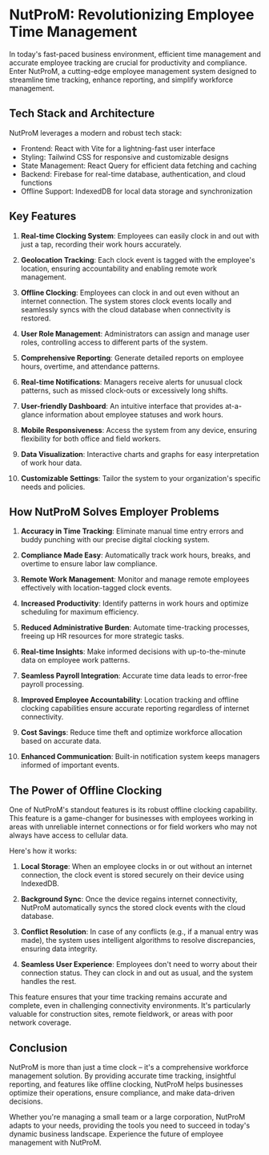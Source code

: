 # NutProM: Revolutionizing Employee Time Management

In today's fast-paced business environment, efficient time management and accurate employee tracking are crucial for productivity and compliance. Enter NutProM, a cutting-edge employee management system designed to streamline time tracking, enhance reporting, and simplify workforce management.

## Tech Stack and Architecture

NutProM leverages a modern and robust tech stack:

- Frontend: React with Vite for a lightning-fast user interface
- Styling: Tailwind CSS for responsive and customizable designs
- State Management: React Query for efficient data fetching and caching
- Backend: Firebase for real-time database, authentication, and cloud functions
- Offline Support: IndexedDB for local data storage and synchronization

## Key Features

1. **Real-time Clocking System**: Employees can easily clock in and out with just a tap, recording their work hours accurately.

2. **Geolocation Tracking**: Each clock event is tagged with the employee's location, ensuring accountability and enabling remote work management.

3. **Offline Clocking**: Employees can clock in and out even without an internet connection. The system stores clock events locally and seamlessly syncs with the cloud database when connectivity is restored.

4. **User Role Management**: Administrators can assign and manage user roles, controlling access to different parts of the system.

5. **Comprehensive Reporting**: Generate detailed reports on employee hours, overtime, and attendance patterns.

6. **Real-time Notifications**: Managers receive alerts for unusual clock patterns, such as missed clock-outs or excessively long shifts.

7. **User-friendly Dashboard**: An intuitive interface that provides at-a-glance information about employee statuses and work hours.

8. **Mobile Responsiveness**: Access the system from any device, ensuring flexibility for both office and field workers.

9. **Data Visualization**: Interactive charts and graphs for easy interpretation of work hour data.

10. **Customizable Settings**: Tailor the system to your organization's specific needs and policies.

## How NutProM Solves Employer Problems

1. **Accuracy in Time Tracking**: Eliminate manual time entry errors and buddy punching with our precise digital clocking system.

2. **Compliance Made Easy**: Automatically track work hours, breaks, and overtime to ensure labor law compliance.

3. **Remote Work Management**: Monitor and manage remote employees effectively with location-tagged clock events.

4. **Increased Productivity**: Identify patterns in work hours and optimize scheduling for maximum efficiency.

5. **Reduced Administrative Burden**: Automate time-tracking processes, freeing up HR resources for more strategic tasks.

6. **Real-time Insights**: Make informed decisions with up-to-the-minute data on employee work patterns.

7. **Seamless Payroll Integration**: Accurate time data leads to error-free payroll processing.

8. **Improved Employee Accountability**: Location tracking and offline clocking capabilities ensure accurate reporting regardless of internet connectivity.

9. **Cost Savings**: Reduce time theft and optimize workforce allocation based on accurate data.

10. **Enhanced Communication**: Built-in notification system keeps managers informed of important events.

## The Power of Offline Clocking

One of NutProM's standout features is its robust offline clocking capability. This feature is a game-changer for businesses with employees working in areas with unreliable internet connections or for field workers who may not always have access to cellular data.

Here's how it works:

1. **Local Storage**: When an employee clocks in or out without an internet connection, the clock event is stored securely on their device using IndexedDB.

2. **Background Sync**: Once the device regains internet connectivity, NutProM automatically syncs the stored clock events with the cloud database.

3. **Conflict Resolution**: In case of any conflicts (e.g., if a manual entry was made), the system uses intelligent algorithms to resolve discrepancies, ensuring data integrity.

4. **Seamless User Experience**: Employees don't need to worry about their connection status. They can clock in and out as usual, and the system handles the rest.

This feature ensures that your time tracking remains accurate and complete, even in challenging connectivity environments. It's particularly valuable for construction sites, remote fieldwork, or areas with poor network coverage.

## Conclusion

NutProM is more than just a time clock – it's a comprehensive workforce management solution. By providing accurate time tracking, insightful reporting, and features like offline clocking, NutProM helps businesses optimize their operations, ensure compliance, and make data-driven decisions.

Whether you're managing a small team or a large corporation, NutProM adapts to your needs, providing the tools you need to succeed in today's dynamic business landscape. Experience the future of employee management with NutProM.
